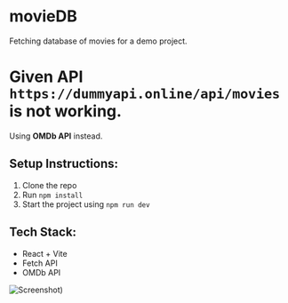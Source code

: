 # movieDB
Fetching database of movies for a demo project.

# Given API `https://dummyapi.online/api/movies` is not working.  
Using **OMDb API** instead.

## Setup Instructions:
1. Clone the repo  
2. Run `npm install`  
3. Start the project using `npm run dev`

## Tech Stack:
- React + Vite
- Fetch API
- OMDb API
  
![Screenshot)](https://github.com/user-attachments/assets/49e95829-df99-4303-9b65-59722ad39006)
